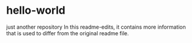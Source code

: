 # hello-world
just another repository
In this readme-edits, it contains more information that is used to differ from the original readme file.
